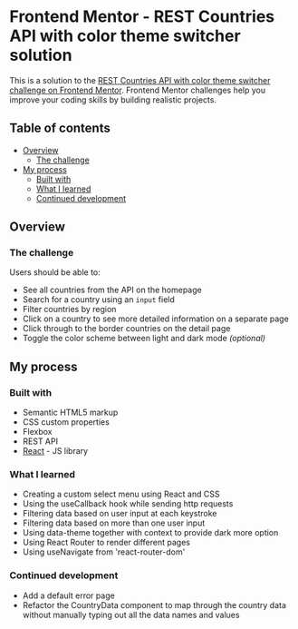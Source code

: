 # Frontend Mentor - REST Countries API with color theme switcher solution

This is a solution to the [REST Countries API with color theme switcher challenge on Frontend Mentor](https://www.frontendmentor.io/challenges/rest-countries-api-with-color-theme-switcher-5cacc469fec04111f7b848ca). Frontend Mentor challenges help you improve your coding skills by building realistic projects.

## Table of contents

- [Overview](#overview)
  - [The challenge](#the-challenge)
- [My process](#my-process)
  - [Built with](#built-with)
  - [What I learned](#what-i-learned)
  - [Continued development](#continued-development)

## Overview

### The challenge

Users should be able to:

- See all countries from the API on the homepage
- Search for a country using an `input` field
- Filter countries by region
- Click on a country to see more detailed information on a separate page
- Click through to the border countries on the detail page
- Toggle the color scheme between light and dark mode _(optional)_

## My process

### Built with

- Semantic HTML5 markup
- CSS custom properties
- Flexbox
- REST API
- [React](https://reactjs.org/) - JS library

### What I learned

- Creating a custom select menu using React and CSS
- Using the useCallback hook while sending http requests
- Filtering data based on user input at each keystroke
- Filtering data based on more than one user input
- Using data-theme together with context to provide dark more option
- Using React Router to render different pages
- Using useNavigate from 'react-router-dom'

### Continued development

- Add a default error page
- Refactor the CountryData component to map through the country data without manually typing out all the data names and values
